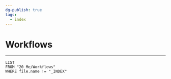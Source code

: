 ```yaml
---
dg-publish: true
tags:
  - index
---
```

# Workflows
---
```dataview
LIST
FROM "20 Me/Workflows"
WHERE file.name != "_INDEX"
```
